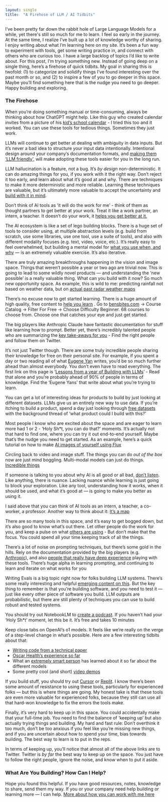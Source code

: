 ```yaml
---
layout: single
title:  "A Firehose of LLM / AI Tidbits"
---
```


I’ve been pretty far down the rabbit hole of Large Language Models for a while, yet there's still so much for me to learn. I feel so early in the journey. At the same time, I realize I’ve built up a lot of knowledge worthy of sharing. I enjoy writing about what I’m learning here on my site. It’s been a fun way to experiment with tools, get some writing practice in, and connect with others who are curious too. I have a large backlog of topics I’d like to write about. For this post, I’m trying something new. Instead of going deep on a single thing, here’s a firehose of quick tidbits. My goal in sharing this is twofold: (1) to categorize and solidify things I’ve found interesting over the past month or so, and (2) to inspire a few of you to go deeper in this space. Maybe you’ll find something here that is the nudge you need to go deeper. Happy building and exploring.

### The Firehose

When you’re doing something manual or time-consuming, always be thinking about how ChatGPT might help. Like this guy who created calendar invites from a picture of his [kid’s school calendar](https://x.com/mikeknoop/status/1828519928737210549) - I tried this too and it worked. You can use these tools for tedious things. Sometimes they just work.

LLMs will continue to get better at dealing with ambiguity in data inputs. But it’s never a bad idea to structure your input data intentionally. Intentional design around your company’s documentation formats, and [making them ‘LLM friendly’,](https://x.com/_xjdr/status/1827737014315483483) will make adopting these tools easier for you in the long run.

LLM hallucination is a feature, not a bug. It’s *by design* non-deterministic. It can do amazing things for you, if you work with it the right way. Don’t reject it too early, and learn about what it’s good at and why. There are techniques to make it more deterministic and more reliable. Learning these techniques are valuable, but it’s ultimately more valuable to accept the uncertainty and [build with it in mind](https://x.com/simonw/status/1828074949330030893).

Don’t think of AI tools as ‘it will do the work for me’ - think of them as thought partners to get better at your work. Treat it like a work partner, an intern, a teacher. It doesn’t do your work, it [helps you get better at it.](https://x.com/nateliason/status/1828100294640796122)

The AI ecosystem is like a set of lego building blocks. There is a huge set of tools to consider using, at multiple abstraction levels (e.g. build from scratch, use some libraries, use one tool, use a suite of tools), and also with different modality focuses (e.g. text, video, voice, etc.). It’s really easy to feel overwhelmed, but building a mental model for [what you use when, and why](https://x.com/eglyman/status/1828114640108237216) — is an extremely valuable exercise. It’s also iterative.

There are truly amazing breakthroughs happening in the vision and image space. Things that weren’t possible a year or two ago are trivial now. This is going to lead to some wildly novel products — and understanding the ‘new possible’ is a really valuable thing. What can you build with it now? So much new opportunity space. As example, this is wild to me: predicting rainfall not based on weather data, but on [actual past radar weather maps](https://x.com/emollick/status/1828453641830699200)

There’s no excuse now to get started learning. There is a huge amount of high quality, free content to [help you learn](https://x.com/bentossell/status/1831252122257813843) . Go to [bensbites.com](https://bensbites.com/)  → Course Catalog → Filter For Free → Choose Difficulty Beginner. 68 courses to choose from. Choose one that catches your eye and just get started.

The big players like Anthropic Claude have fantastic documentation for stuff like learning how to prompt. Better yet, there’s incredibly talented people who are summarizing the [key take-aways for you](https://x.com/simonw/status/1829352666142757365) - Find the right people and follow them on Twitter.

It’s not just Twitter though. There are some truly incredible people sharing their knowledge for free on their personal site. For example, if you spent a day or two reading all of what [Eugene Yan](https://eugeneyan.com/start-here/) writes, you’d be so much further ahead than almost everybody. You don’t even have to read everything. The first link on this page is ‘[Lessons from a year of Building with LLMs](https://applied-llms.org/)’ - Read that alone and you’re probably ahead of 90% of people in terms of knowledge. Find the ‘Eugene Yans’ that write about what you’re trying to learn.

You can get a lot of interesting ideas for products to build by just looking at different datasets. LLMs give us an entirely new way to use data. If you’re itching to build a product, spend a day just looking through [free datasets](https://x.com/Sumanth_077/status/1830248952022921588) with the background thread of ‘what product could I build with this?’

Most people I know who are excited about the space and are eager to learn more had 1 or 2 - ‘Holy Sh*t, you can do that?’ moments. It’s actually not that hard to find one, where you can try it out end-to-end yourself. Maybe that’s the nudge you need to get started. As an example, here’s a quick tutorial on how to make [AI images of yourself using Flux](https://x.com/fofrAI/status/1831359030733709433)

Circling back to video and image stuff. The things you can do *out of the box* now are just mind boggling. Multi-modal models can just do things. [Incredible things](https://x.com/emollick/status/1829165609525096929)

If someone is talking to you about why AI is all good or all bad, [don’t listen](https://x.com/emollick/status/1830350308729380981). Like anything, there is nuance. Lacking nuance while learning is just going to block your exploration. Like any tool, understanding how it works, when it should be used, and what it’s good at — is going to make you better as using it.

I said above that you can think of AI tools as an intern, a teacher, a co-worker, a professor. Another way to think about it: [It’s a map](https://x.com/zswitten/status/1830423444502261907)

There are so many tools in this space, and it’s easy to get bogged down, but it’s also good to know what’s out there. Let other people do the work for you, and keep a pulse on what [others are using](https://x.com/omarsar0/status/1833913149395030222) - But don’t make that the focus. You could spend all your time keeping track of all the things.

There’s a lot of noise on prompting techniques, but there’s some gold in the hills. Rely on the documentation provided by the big players (e.g. [Anthropic](https://docs.anthropic.com/en/docs/build-with-claude/prompt-engineering/overview)), and also [people that really have deep experience](https://x.com/skirano/status/1835386182512894407) playing with these tools. There’s huge alpha in learning prompting, and continuing to learn and iterate on what works for you

Writing Evals is a big topic right now for folks building LLM systems. There’s some really interesting and helpful [emerging content on this](https://x.com/alexalbert__/status/1835717512404914401). But the key thing to remember is that you’re building software, and you need to test it — just like every other piece of software you build. LLM outputs are probabilistic, but there are still plenty of techniques you can use to build robust and tested systems.

You should try out NotebookLM to [create a podcast](https://mattstockton.com/2024/09/12/2024-custom-podcasts-with-notebook-lm.html). If you haven’t had your ‘Holy Sh*t’ moment, let this be it. It’s free and takes 10 minutes

Keep close tabs on OpenAI’s o1 models. It feels like we’re really on the verge of a step-level change in what’s possible. Here are a few interesting tidbits about that:

- [Writing code from a technical paper](https://x.com/emollick/status/1835342797722767592)
- [Oscar Health’s experience so far](https://x.com/emollick/status/1835000528972984829)
- What an [extremely smart person](https://x.com/simonw/status/1834361725560225969) has learned about it so far about the different models
- Some pretty cool (and short) [video demos](https://x.com/swyx/status/1834284741610405965)

If you build stuff, you should try out [Cursor](https://x.com/svpino/status/1836015426376998956) or [Replit](https://x.com/bentossell/status/1836038650758590638). I know there’s been some amount of resistance to using these tools, particularly for experienced folks — but this is where things are going. My honest take is that these tools are even more valuable for experienced folks, because they still can use all that hard-won knowledge to fix the errors the tools make. 

Finally, it’s very hard to keep up in this space. You could accidentally make that your full-time job. You need to find the balance of ‘keeping up’ but also actually trying things and building. My hard and fast rule: Don’t overthink it too much, don’t be too anxious if you feel like you’re missing new things, and if you are uncertain about how to spend your time, bias towards building. The best way to learn is to put in the reps. 

In terms of keeping up, you’ll notice that almost all of the above links are to Twitter. Twitter is *by far* the best way to keep up on the space. You just have to follow the right people, ignore the noise, and know when to put it aside. 

### What Are You Building? How Can I Help?

Hope you found this helpful. If you have good resources, notes, knowledge to share, send them my way. If you or your company need help building or learning more — I can help. [More about how you can work with me here](/work-with-me.html)
